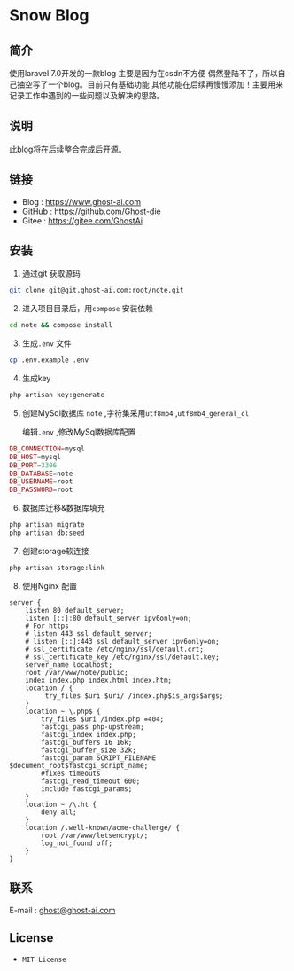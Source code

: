 # Snow Blog



## 简介

使用laravel 7.0开发的一款blog 主要是因为在csdn不方便 偶然登陆不了，所以自己抽空写了一个blog。目前只有基础功能 其他功能在后续再慢慢添加！主要用来记录工作中遇到的一些问题以及解决的思路。



## 说明

此blog将在后续整合完成后开源。



## 链接

- Blog : https://www.ghost-ai.com
- GitHub : https://github.com/Ghost-die
- Gitee : https://gitee.com/GhostAi



## 安装

1. 通过git 获取源码

```bash
git clone git@git.ghost-ai.com:root/note.git
```

2. 进入项目目录后，用```compose``` 安装依赖

```bash
cd note && compose install
```

3. 生成```.env``` 文件

```bash
cp .env.example .env
```

4. 生成key

```bash
php artisan key:generate
```

5. 创建MySql数据库 ```note``` ,字符集采用```utf8mb4``` ,```utf8mb4_general_cl```  

   编辑```.env```  ,修改MySql数据库配置

```php
DB_CONNECTION=mysql
DB_HOST=mysql
DB_PORT=3306
DB_DATABASE=note
DB_USERNAME=root
DB_PASSWORD=root
```

6. 数据库迁移&数据库填充

```bash
php artisan migrate
php artisan db:seed
```

7. 创建storage软连接

```bash
php artisan storage:link
```

8. 使用Nginx 配置

```shell
server {
    listen 80 default_server;
    listen [::]:80 default_server ipv6only=on;
    # For https
    # listen 443 ssl default_server;
    # listen [::]:443 ssl default_server ipv6only=on;
    # ssl_certificate /etc/nginx/ssl/default.crt;
    # ssl_certificate_key /etc/nginx/ssl/default.key;
    server_name localhost;
    root /var/www/note/public;
    index index.php index.html index.htm;
    location / {
         try_files $uri $uri/ /index.php$is_args$args;
    }
    location ~ \.php$ {
        try_files $uri /index.php =404;
        fastcgi_pass php-upstream;
        fastcgi_index index.php;
        fastcgi_buffers 16 16k;
        fastcgi_buffer_size 32k;
        fastcgi_param SCRIPT_FILENAME $document_root$fastcgi_script_name;
        #fixes timeouts
        fastcgi_read_timeout 600;
        include fastcgi_params;
    }
    location ~ /\.ht {
        deny all;
    }
    location /.well-known/acme-challenge/ {
        root /var/www/letsencrypt/;
        log_not_found off;
    }
}
```



## 联系

E-mail : ghost@ghost-ai.com



## License

- ```MIT License``` 

